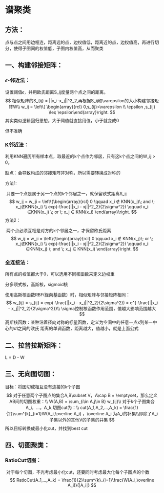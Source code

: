 # 谱聚类

## 方法：

​	点与点之间用边相连，距离远的点，边权值低，距离近的点，边权值高，再进行切分，使得子图间的权值低，子图内权值高，从而聚类



## 一、构建邻接矩阵：

### *ϵ*-邻近法：

设置阈值*ϵ*，并用欧氏距离S_ij度量两个点之间的距离。
$$
相似矩阵的S_{ij} = ||x_i-x_j||^2_2,再根据S_ij和\varepsilon的大小构建邻接矩阵W\\
w_ij = \left\{ \begin{array}{rcl}
		0,s_{ij}>\varepsilon \\ \epsilon ,s_{ij} \leq \epsilon\end{array}\right.
$$
其实类似逻辑回归思想，大于阈值就直接用值，小于就变成0

但不准确

### K邻近法：

利用KNN遍历所有样本点，取最近的k个点作为邻居，只有这k个点之间的W_ij > 0。

缺点：会导致构成的邻接矩阵非对称，所以需要转换成对称的

方法1:

​	只要一个点是属于另一个点的k个邻居之一，就保留欧式距离S_ij	
$$
w_ij = w_ji = \left\{\begin{array}{rcl} 0 \qquad x_i ∉ KNN(x_j)\; and \; x_j∉KNN(x_i) \\ exp(-\frac{||x_i - xj||^2_2}{2\sigma^2}) \qquad x_i ∈KNN(x_j) 
\; or \; x_j ∈ KNN(x_i)
			  \end{array}\right.
$$
方法2：

​	两个点必须互相是对方的k个邻居之一，才保留欧氏距离
$$
w_ij = w_ji = \left\{\begin{array}{rcl} 0 \qquad x_i ∉ KNN(x_j)\; or \; x_j∉KNN(x_i) \\ exp(-\frac{||x_i - xj||^2_2}{2\sigma^2}) \qquad x_i ∈KNN(x_j) 
\; and \; x_j ∈ KNN(x_i)
			  \end{array}\right.
$$

### 全连接法：

所有点的权值都大于0，可以选用不同核函数来定义边权重

分多项式核，高斯核，sigmoid核

使用高斯核函数RBF(径向基函数）时，相似矩阵与邻接矩阵相同：
$$
w_{ij} = s_{ij} = exp(-\frac{||x_i - x_j||^2_2}{2\sigma^2}) = e^{-\frac{||x_i - x_j||^2_2}{2\sigma^2}}\\
\sigma控制核函数作用范围，值越大影响范围越大
$$
高斯核函数：某种沿着径向对称的标量函数，定义为空间中的任意一点x到某一中心的x1之间的欧氏					  距离的单调函数，距离越大，值越小，就是上面公式

##  二、拉普拉斯矩阵：

L = D - W

## 三、无向图切图：

目标：将图切成相互没有连接的k个子图
$$
对于任意两个子图点的集合A,B\subset V，A\cap B = \emptyset，那么定义AB间的切图权重：\\
W(A,B) = \sum_{i\in A,j\in B} w_{ij}\\
对于k个子图集合A_i，...，A_k,切图cut为：\\
cut(A_1,A_2,...,A_k) = \frac{1}{2}\sum^{k}_{i=1}W(A_i,\overline A_i)
，\overline A_i 为A_i的补集\\即除了A_i子集以外的其他V的子集的并集
$$
所以目标转换成最小化cut，并找到best cut

## 四、切图聚类：

### RatioCut切图：

​	对于每个切图，不光考虑最小化cut，还要同时考虑最大化每个子图点的个数
$$
RatioCut(A_1,...,A_k) = \frac{1}{2}\sum^{k}_{i=1}\frac{W(A_i,\overline A_i)}{|A_i|}
$$
